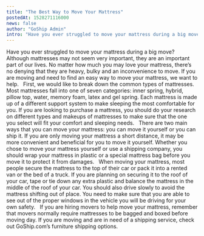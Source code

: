```yaml
---
title: "The Best Way to Move Your Mattress"
postedAt: 1528271116000
news: false
author: "GoShip Admin"
intro: "Have you ever struggled to move your mattress during a big move? Although mattresses may not seem very important, they are an important part of our lives. No matter how much you may love your mattress, there’s no denying that they are heavy, bulky and an inconvenience to move. If you are moving and need to find an easy way to move your mattress, we want to help. First, we would like to break down the common types of mattresses. Most mattresses fall into one of seven categories: inner spring, hybrid, pillow "
---
```

Have you ever struggled to move your mattress during a big move? Although mattresses may not seem very important, they are an important part of our lives. No matter how much you may love your mattress, there’s no denying that they are heavy, bulky and an inconvenience to move. If you are moving and need to find an easy way to move your mattress, we want to help.   First, we would like to break down the common types of mattresses. Most mattresses fall into one of seven categories: inner spring, hybrid, pillow top, water, memory foam, latex and gel spring. Each mattress is made up of a different support system to make sleeping the most comfortable for you. If you are looking to purchase a mattress, you should do your research on different types and makeups of mattresses to make sure that the one you select will fit your comfort and sleeping needs.   There are two main ways that you can move your mattress: you can move it yourself or you can ship it. If you are only moving your mattress a short distance, it may be more convenient and beneficial for you to move it yourself. Whether you chose to move your mattress yourself or use a shipping company, you should wrap your mattress in plastic or a special mattress bag before you move it to protect it from damages.   When moving your mattress, most people secure the mattress to the top of their car or pack it into a rented van or the bed of a truck. If you are planning on securing it to the roof of your car, tape or tie down any extra plastic and balance the mattress in the middle of the roof of your car. You should also drive slowly to avoid the mattress shifting out of place. You need to make sure that you are able to see out of the proper windows in the vehicle you will be driving for your own safety.   If you are hiring movers to help move your mattress, remember that movers normally require mattresses to be bagged and boxed before moving day. If you are moving and are in need of a shipping service, check out GoShip.com’s furniture shipping options.
